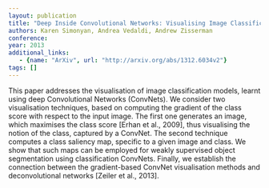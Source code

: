 ```yaml
---
layout: publication
title: "Deep Inside Convolutional Networks: Visualising Image Classification Models and Saliency Maps"
authors: Karen Simonyan, Andrea Vedaldi, Andrew Zisserman
conference: 
year: 2013
additional_links: 
   - {name: "ArXiv", url: "http://arxiv.org/abs/1312.6034v2"}
tags: []
---
```

This paper addresses the visualisation of image classification models, learnt
using deep Convolutional Networks (ConvNets). We consider two visualisation
techniques, based on computing the gradient of the class score with respect to
the input image. The first one generates an image, which maximises the class
score [Erhan et al., 2009], thus visualising the notion of the class, captured
by a ConvNet. The second technique computes a class saliency map, specific to a
given image and class. We show that such maps can be employed for weakly
supervised object segmentation using classification ConvNets. Finally, we
establish the connection between the gradient-based ConvNet visualisation
methods and deconvolutional networks [Zeiler et al., 2013].